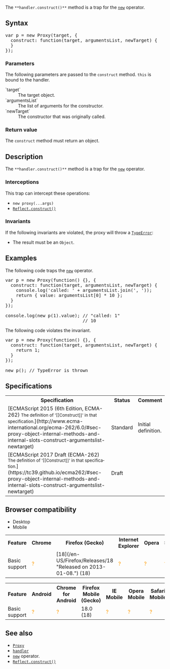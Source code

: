 The `**handler.construct()**` method is a trap for the [`new`](/en-US/docs/Web/JavaScript/Reference/Operators/new "The new operator creates an instance of a user-defined object type or of one of the built-in object types that has a constructor function.") operator.

## Syntax

<pre class="brush: js">var p = new Proxy(target, {
  construct: function(target, argumentsList, newTarget) {
  }
});
</pre>

### Parameters

The following parameters are passed to the `construct` method. `this` is bound to the handler.

<dl>

<dt>`target`</dt>

<dd>The target object.</dd>

<dt>`argumentsList`</dt>

<dd>The list of arguments for the constructor.</dd>

<dt>`newTarget`</dt>

<dd>The constructor that was originally called.</dd>

</dl>

### Return value

The `construct` method must return an object.

## Description

The `**handler.construct()**` method is a trap for the [`new`](/en-US/docs/Web/JavaScript/Reference/Operators/new "The new operator creates an instance of a user-defined object type or of one of the built-in object types that has a constructor function.") operator.

### Interceptions

This trap can intercept these operations:

*   `new proxy(...args)`
*   [`Reflect.construct()`](/en-US/docs/Web/JavaScript/Reference/Global_Objects/Reflect/construct "The static Reflect.construct() method acts like the new operator as a function. It is equivalent to calling new target(...args).")

### Invariants

If the following invariants are violated, the proxy will throw a [`TypeError`](/en-US/docs/Web/JavaScript/Reference/Global_Objects/TypeError "The TypeError object represents an error when a value is not of the expected type."):

*   The result must be an `Object`.

## Examples

The following code traps the [`new`](/en-US/docs/Web/JavaScript/Reference/Operators/new "The new operator creates an instance of a user-defined object type or of one of the built-in object types that has a constructor function.") operator.

<pre class="brush: js">var p = new Proxy(function() {}, {
  construct: function(target, argumentsList, newTarget) {
    console.log('called: ' + argumentsList.join(', '));
    return { value: argumentsList[0] * 10 };
  }
});

console.log(new p(1).value); // "called: 1"
                             // 10
</pre>

The following code violates the invariant.

<pre class="brush: js">var p = new Proxy(function() {}, {
  construct: function(target, argumentsList, newTarget) {
    return 1;
  }
});

new p(); // TypeError is thrown
</pre>

## Specifications

<table class="standard-table">

<tbody>

<tr>

<th scope="col">Specification</th>

<th scope="col">Status</th>

<th scope="col">Comment</th>

</tr>

<tr>

<td>[ECMAScript 2015 (6th Edition, ECMA-262)  
<small lang="en-US">The definition of '[[Construct]]' in that specification.</small>](http://www.ecma-international.org/ecma-262/6.0/#sec-proxy-object-internal-methods-and-internal-slots-construct-argumentslist-newtarget)</td>

<td><span class="spec-Standard">Standard</span></td>

<td>Initial definition.</td>

</tr>

<tr>

<td>[ECMAScript 2017 Draft (ECMA-262)  
<small lang="en-US">The definition of '[[Construct]]' in that specification.</small>](https://tc39.github.io/ecma262/#sec-proxy-object-internal-methods-and-internal-slots-construct-argumentslist-newtarget)</td>

<td><span class="spec-Draft">Draft</span></td>

<td> </td>

</tr>

</tbody>

</table>

## Browser compatibility

<div>

<div class="htab"><a name="AutoCompatibilityTable" id="AutoCompatibilityTable"></a>

*   <a>Desktop</a>
*   <a>Mobile</a>

</div>

</div>

<div id="compat-desktop">

<table class="compat-table">

<tbody>

<tr>

<th>Feature</th>

<th>Chrome</th>

<th>Firefox (Gecko)</th>

<th>Internet Explorer</th>

<th>Opera</th>

<th>Safari</th>

</tr>

<tr>

<td>Basic support</td>

<td><span title="Compatibility unknown; please update this." style="color: rgb(255, 153, 0);">?</span></td>

<td>[18](/en-US/Firefox/Releases/18 "Released on 2013-01-08.") (18)</td>

<td><span title="Compatibility unknown; please update this." style="color: rgb(255, 153, 0);">?</span></td>

<td><span title="Compatibility unknown; please update this." style="color: rgb(255, 153, 0);">?</span></td>

<td><span title="Compatibility unknown; please update this." style="color: rgb(255, 153, 0);">?</span></td>

</tr>

</tbody>

</table>

</div>

<div id="compat-mobile">

<table class="compat-table">

<tbody>

<tr>

<th>Feature</th>

<th>Android</th>

<th>Chrome for Android</th>

<th>Firefox Mobile (Gecko)</th>

<th>IE Mobile</th>

<th>Opera Mobile</th>

<th>Safari Mobile</th>

</tr>

<tr>

<td>Basic support</td>

<td><span title="Compatibility unknown; please update this." style="color: rgb(255, 153, 0);">?</span></td>

<td><span title="Compatibility unknown; please update this." style="color: rgb(255, 153, 0);">?</span></td>

<td>18.0 (18)</td>

<td><span title="Compatibility unknown; please update this." style="color: rgb(255, 153, 0);">?</span></td>

<td><span title="Compatibility unknown; please update this." style="color: rgb(255, 153, 0);">?</span></td>

<td><span title="Compatibility unknown; please update this." style="color: rgb(255, 153, 0);">?</span></td>

</tr>

</tbody>

</table>

</div>

## See also

*   [`Proxy`](/en-US/docs/Web/JavaScript/Reference/Global_Objects/Proxy "The Proxy object is used to define custom behavior for fundamental operations (e.g. property lookup, assignment, enumeration, function invocation, etc).")
*   [`handler`](/en-US/docs/Web/JavaScript/Reference/Global_Objects/Proxy/handler "The proxy's handler object is a placeholder object which contains traps for proxies.")
*   [`new`](/en-US/docs/Web/JavaScript/Reference/Operators/new "The new operator creates an instance of a user-defined object type or of one of the built-in object types that has a constructor function.") operator.
*   [`Reflect.construct()`](/en-US/docs/Web/JavaScript/Reference/Global_Objects/Reflect/construct "The static Reflect.construct() method acts like the new operator as a function. It is equivalent to calling new target(...args).")